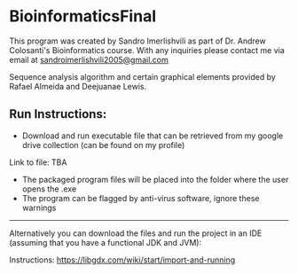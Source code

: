 # BioinformaticsFinal

This program was created by Sandro Imerlishvili as part of Dr. Andrew Colosanti's 
Bioinformatics course. With any inquiries please contact me via
email at sandroimerlishvili2005@gmail.com

Sequence analysis algorithm and certain graphical elements provided by Rafael Almeida and Deejuanae Lewis.

## Run Instructions:

- Download and run executable file that can be retrieved from my google drive collection (can be found on my profile)

Link to file: TBA

- The packaged program files will be placed into the folder where the user opens the .exe
- The program can be flagged by anti-virus software, ignore these warnings


-----------------------------

Alternatively you can download the files and run the project in an IDE (assuming that you have a functional JDK and JVM):

Instructions: https://libgdx.com/wiki/start/import-and-running
